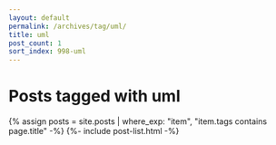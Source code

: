 ```yaml
---
layout: default
permalink: /archives/tag/uml/
title: uml
post_count: 1
sort_index: 998-uml
---
```

<h1 class="page-heading">Posts tagged with uml</h1>
{% assign posts = site.posts | where_exp: "item", "item.tags contains page.title" -%}
{%- include post-list.html -%}
